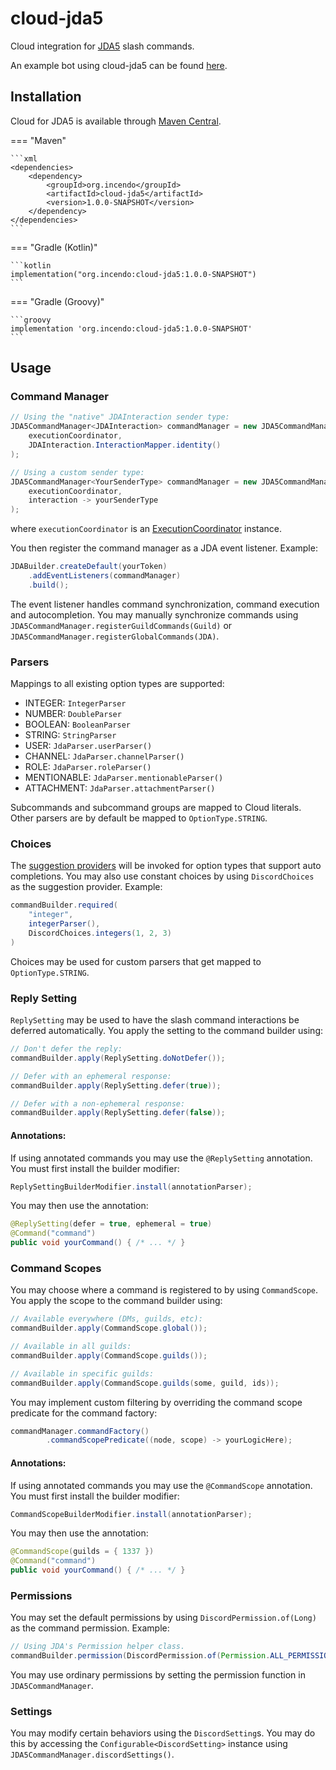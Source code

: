 # cloud-jda5

Cloud integration for [JDA5](https://github.com/discord-jda/JDA) slash commands.

An example bot using cloud-jda5 can be found [here](https://github.com/Incendo/cloud-discord/tree/master/examples/example-jda5).

## Installation

Cloud for JDA5 is available through [Maven Central](https://central.sonatype.com/artifact/org.incendo/cloud-jda5).

<!-- prettier-ignore -->
=== "Maven"

    ```xml
    <dependencies>
        <dependency>
            <groupId>org.incendo</groupId>
            <artifactId>cloud-jda5</artifactId>
            <version>1.0.0-SNAPSHOT</version>
        </dependency>
    </dependencies>
    ```

=== "Gradle (Kotlin)"

    ```kotlin
    implementation("org.incendo:cloud-jda5:1.0.0-SNAPSHOT")
    ```

=== "Gradle (Groovy)"

    ```groovy
    implementation 'org.incendo:cloud-jda5:1.0.0-SNAPSHOT'
    ```

## Usage

### Command Manager

```java
// Using the "native" JDAInteraction sender type:
JDA5CommandManager<JDAInteraction> commandManager = new JDA5CommandManager<>(
    executionCoordinator,
    JDAInteraction.InteractionMapper.identity()
);

// Using a custom sender type:
JDA5CommandManager<YourSenderType> commandManager = new JDA5CommandManager<>(
    executionCoordinator,
    interaction -> yourSenderType
);
```

where `executionCoordinator` is an
[ExecutionCoordinator](../core/index.md#execution-coordinators) instance.

You then register the command manager as a JDA event listener. Example:

```java
JDABuilder.createDefault(yourToken)
    .addEventListeners(commandManager)
    .build();
```

The event listener handles command synchronization, command execution and
autocompletion. You may manually synchronize commands using
`JDA5CommandManager.registerGuildCommands(Guild)` or
`JDA5CommandManager.registerGlobalCommands(JDA)`.

### Parsers

Mappings to all existing option types are supported:

- INTEGER: `IntegerParser`
- NUMBER: `DoubleParser`
- BOOLEAN: `BooleanParser`
- STRING: `StringParser`
- USER: `JdaParser.userParser()`
- CHANNEL: `JdaParser.channelParser()`
- ROLE: `JdaParser.roleParser()`
- MENTIONABLE: `JdaParser.mentionableParser()`
- ATTACHMENT: `JdaParser.attachmentParser()`

Subcommands and subcommand groups are mapped to Cloud literals.
Other parsers are by default be mapped to `OptionType.STRING`.

### Choices

The [suggestion providers](../core/index.md#suggestions) will be invoked for option types that support
auto completions.
You may also use constant choices by using `DiscordChoices` as the suggestion provider. Example:

```java
commandBuilder.required(
    "integer",
    integerParser(),
    DiscordChoices.integers(1, 2, 3)
)
```

Choices may be used for custom parsers that get mapped to `OptionType.STRING`.

### Reply Setting

`ReplySetting` may be used to have the slash command interactions be deferred automatically.
You apply the setting to the command builder using:

```java
// Don't defer the reply:
commandBuilder.apply(ReplySetting.doNotDefer());

// Defer with an ephemeral response:
commandBuilder.apply(ReplySetting.defer(true));

// Defer with a non-ephemeral response:
commandBuilder.apply(ReplySetting.defer(false));
```

#### Annotations:

If using annotated commands you may use the `@ReplySetting` annotation. You must first install
the builder modifier:

```java
ReplySettingBuilderModifier.install(annotationParser);
```

You may then use the annotation:

```java
@ReplySetting(defer = true, ephemeral = true)
@Command("command")
public void yourCommand() { /* ... */ }
```

### Command Scopes

You may choose where a command is registered to by using `CommandScope`. You apply the scope to the command builder using:

```java
// Available everywhere (DMs, guilds, etc):
commandBuilder.apply(CommandScope.global());

// Available in all guilds:
commandBuilder.apply(CommandScope.guilds());

// Available in specific guilds:
commandBuilder.apply(CommandScope.guilds(some, guild, ids));
```

You may implement custom filtering by overriding the command scope predicate for the command factory:

```java
commandManager.commandFactory()
        .commandScopePredicate((node, scope) -> yourLogicHere);
```

#### Annotations:

If using annotated commands you may use the `@CommandScope` annotation. You must first install the builder modifier:

```java
CommandScopeBuilderModifier.install(annotationParser);
```

You may then use the annotation:

```java
@CommandScope(guilds = { 1337 })
@Command("command")
public void yourCommand() { /* ... */ }
```

### Permissions

You may set the default permissions by using `DiscordPermission.of(Long)` as the command permission. Example:

```java
// Using JDA's Permission helper class.
commandBuilder.permission(DiscordPermission.of(Permission.ALL_PERMISSION))
```

You may use ordinary permissions by setting the permission function in `JDA5CommandManager`.

### Settings

You may modify certain behaviors using the `DiscordSetting`s. You may do this by
accessing the `Configurable<DiscordSetting>` instance using `JDA5CommandManager.discordSettings()`.
